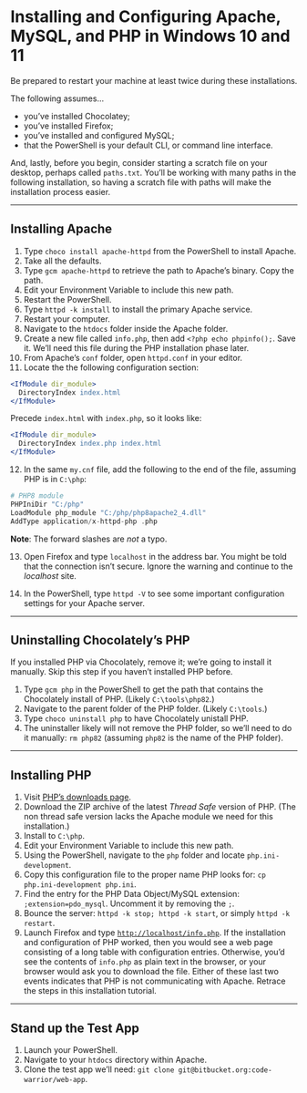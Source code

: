 # Installing and Configuring Apache, MySQL, and PHP in Windows 10 and 11

Be prepared to restart your machine at least twice during these installations.

The following assumes…

* you’ve installed Chocolatey;
* you’ve installed Firefox;
* you’ve installed and configured MySQL;
* that the PowerShell is your default CLI, or command line interface.

And, lastly, before you begin, consider starting a scratch file on your desktop, perhaps called `paths.txt`. You’ll be working with many paths in the following installation, so having a scratch file with paths will make the installation process easier.

---

## Installing Apache

1. Type `choco install apache-httpd` from the PowerShell to install Apache.
2. Take all the defaults.
3. Type `gcm apache-httpd` to retrieve the path to Apache’s binary. Copy the path.
4. Edit your Environment Variable to include this new path.
5. Restart the PowerShell.
6. Type `httpd -k install` to install the primary Apache service.
7. Restart your computer.
8. Navigate to the `htdocs` folder inside the Apache folder.
9. Create a new file called `info.php`, then add `<?php echo phpinfo();`. Save it. We’ll need this file during the PHP installation phase later.
10. From Apache’s `conf` folder, open `httpd.conf` in your editor.
11. Locate the the following configuration section:
```apache
<IfModule dir_module>
  DirectoryIndex index.html
</IfModule>
```
Precede `index.html` with `index.php`, so it looks like:
```apache
<IfModule dir_module>
  DirectoryIndex index.php index.html
</IfModule>
```
12. In the same `my.cnf` file, add the following to the end of the file, assuming PHP is in `C:\php`:
```php
# PHP8 module
PHPIniDir "C:/php"
LoadModule php_module "C:/php/php8apache2_4.dll"
AddType application/x-httpd-php .php
```
**Note**: The forward slashes are *not* a typo.

13. Open Firefox and type `localhost` in the address bar. You might be told that the connection isn’t secure. Ignore the warning and continue to the _localhost_ site.

14. In the PowerShell, type `httpd -V` to see some important configuration settings for your Apache server.

---

## Uninstalling Chocolately’s PHP

If you installed PHP via Chocolately, remove it; we’re going to install it manually. Skip this step if you haven’t installed PHP before.

1. Type `gcm php` in the PowerShell to get the path that contains the Chocolately install of PHP. (Likely `C:\tools\php82`.)
2. Navigate to the parent folder of the PHP folder. (Likely `C:\tools`.)
3. Type `choco uninstall php` to have Chocolately unistall PHP.
4. The uninstaller likely will not remove the PHP folder, so we’ll need to do it manually: `rm php82` (assuming `php82` is the name of the PHP folder).

---

## Installing PHP

1. Visit [PHP’s downloads page](https://windows.php.net/download#php-8.2).
2. Download the ZIP archive of the latest *Thread Safe* version of PHP. (The non thread safe version lacks the Apache module we need for this installation.)
3. Install to `C:\php`.
4. Edit your Environment Variable to include this new path.
5. Using the PowerShell, navigate to the `php` folder and locate `php.ini-development`.
6. Copy this configuration file to the proper name PHP looks for: `cp php.ini-development php.ini`.
7. Find the entry for the PHP Data Object/MySQL extension: `;extension=pdo_mysql`. Uncomment it by removing the `;`.
8. Bounce the server: `httpd -k stop; httpd -k start`, or simply `httpd -k restart`.
9. Launch Firefox and type [`http://localhost/info.php`](http://localhost/info.php). If the installation and configuration of PHP worked, then you would see a web page consisting of a long table with configuration entries. Otherwise, you’d see the contents of `info.php` as plain text in the browser, or your browser would ask you to download the file. Either of these last two events indicates that PHP is not communicating with Apache. Retrace the steps in this installation tutorial.

---

## Stand up the Test App

1. Launch your PowerShell.
2. Navigate to your `htdocs` directory within Apache.
3. Clone the test app we’ll need: `git clone git@bitbucket.org:code-warrior/web-app`.
